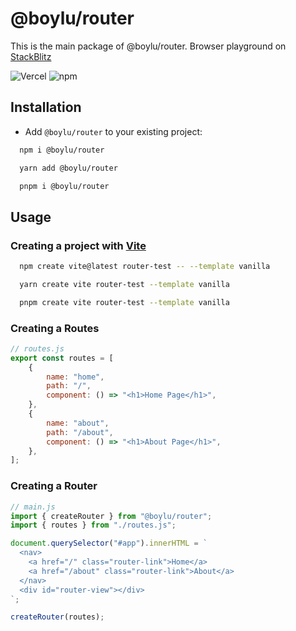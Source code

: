 # @boylu/router

This is the main package of @boylu/router. Browser playground on [StackBlitz](https://stackblitz.com/edit/boylu-router-playground)

![Vercel](https://vercelbadge.vercel.app/api/kadirboylu/boylu-router)
![npm](https://img.shields.io/npm/v/@boylu/router)

## Installation

- Add `@boylu/router` to your existing project:

```bash
  npm i @boylu/router
```

```bash
  yarn add @boylu/router
```

```bash
  pnpm i @boylu/router
```

## Usage

### Creating a project with [Vite](https://vitejs.dev/)

```bash
  npm create vite@latest router-test -- --template vanilla
```

```bash
  yarn create vite router-test --template vanilla
```

```bash
  pnpm create vite router-test --template vanilla
```

### Creating a Routes

```js
// routes.js
export const routes = [
    {
        name: "home",
        path: "/",
        component: () => "<h1>Home Page</h1>",
    },
    {
        name: "about",
        path: "/about",
        component: () => "<h1>About Page</h1>",
    },
];
```

### Creating a Router

```js
// main.js
import { createRouter } from "@boylu/router";
import { routes } from "./routes.js";

document.querySelector("#app").innerHTML = `
  <nav>
    <a href="/" class="router-link">Home</a>
    <a href="/about" class="router-link">About</a>
  </nav>
  <div id="router-view"></div>
`;

createRouter(routes);
```
